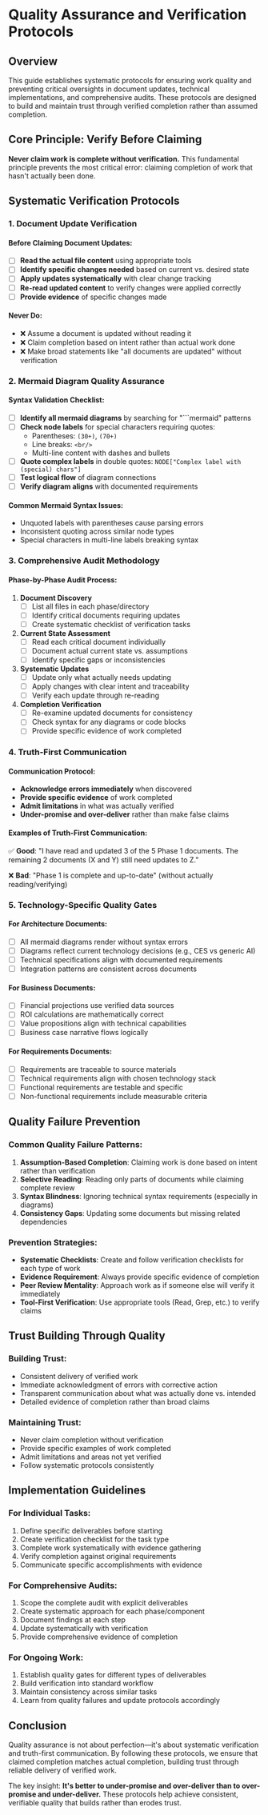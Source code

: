 # Quality Assurance and Verification Protocols

## Overview

This guide establishes systematic protocols for ensuring work quality and preventing critical oversights in document updates, technical implementations, and comprehensive audits. These protocols are designed to build and maintain trust through verified completion rather than assumed completion.

## Core Principle: Verify Before Claiming

**Never claim work is complete without verification.** This fundamental principle prevents the most critical error: claiming completion of work that hasn't actually been done.

## Systematic Verification Protocols

### 1. Document Update Verification

#### Before Claiming Document Updates:
- [ ] **Read the actual file content** using appropriate tools
- [ ] **Identify specific changes needed** based on current vs. desired state
- [ ] **Apply updates systematically** with clear change tracking
- [ ] **Re-read updated content** to verify changes were applied correctly
- [ ] **Provide evidence** of specific changes made

#### Never Do:
- ❌ Assume a document is updated without reading it
- ❌ Claim completion based on intent rather than actual work done
- ❌ Make broad statements like "all documents are updated" without verification

### 2. Mermaid Diagram Quality Assurance

#### Syntax Validation Checklist:
- [ ] **Identify all mermaid diagrams** by searching for "```mermaid" patterns
- [ ] **Check node labels** for special characters requiring quotes:
  - Parentheses: `(30+)`, `(70+)`
  - Line breaks: `<br/>`
  - Multi-line content with dashes and bullets
- [ ] **Quote complex labels** in double quotes: `NODE["Complex label with (special) chars"]`
- [ ] **Test logical flow** of diagram connections
- [ ] **Verify diagram aligns** with documented requirements

#### Common Mermaid Syntax Issues:
- Unquoted labels with parentheses cause parsing errors
- Inconsistent quoting across similar node types
- Special characters in multi-line labels breaking syntax

### 3. Comprehensive Audit Methodology

#### Phase-by-Phase Audit Process:
1. **Document Discovery**
   - [ ] List all files in each phase/directory
   - [ ] Identify critical documents requiring updates
   - [ ] Create systematic checklist of verification tasks

2. **Current State Assessment**
   - [ ] Read each critical document individually
   - [ ] Document actual current state vs. assumptions
   - [ ] Identify specific gaps or inconsistencies

3. **Systematic Updates**
   - [ ] Update only what actually needs updating
   - [ ] Apply changes with clear intent and traceability
   - [ ] Verify each update through re-reading

4. **Completion Verification**
   - [ ] Re-examine updated documents for consistency
   - [ ] Check syntax for any diagrams or code blocks
   - [ ] Provide specific evidence of work completed

### 4. Truth-First Communication

#### Communication Protocol:
- **Acknowledge errors immediately** when discovered
- **Provide specific evidence** of work completed
- **Admit limitations** in what was actually verified
- **Under-promise and over-deliver** rather than make false claims

#### Examples of Truth-First Communication:
✅ **Good**: "I have read and updated 3 of the 5 Phase 1 documents. The remaining 2 documents (X and Y) still need updates to Z."

❌ **Bad**: "Phase 1 is complete and up-to-date" (without actually reading/verifying)

### 5. Technology-Specific Quality Gates

#### For Architecture Documents:
- [ ] All mermaid diagrams render without syntax errors
- [ ] Diagrams reflect current technology decisions (e.g., CES vs generic AI)
- [ ] Technical specifications align with documented requirements
- [ ] Integration patterns are consistent across documents

#### For Business Documents:
- [ ] Financial projections use verified data sources
- [ ] ROI calculations are mathematically correct
- [ ] Value propositions align with technical capabilities
- [ ] Business case narrative flows logically

#### For Requirements Documents:
- [ ] Requirements are traceable to source materials
- [ ] Technical requirements align with chosen technology stack
- [ ] Functional requirements are testable and specific
- [ ] Non-functional requirements include measurable criteria

## Quality Failure Prevention

### Common Quality Failure Patterns:
1. **Assumption-Based Completion**: Claiming work is done based on intent rather than verification
2. **Selective Reading**: Reading only parts of documents while claiming complete review
3. **Syntax Blindness**: Ignoring technical syntax requirements (especially in diagrams)
4. **Consistency Gaps**: Updating some documents but missing related dependencies

### Prevention Strategies:
- **Systematic Checklists**: Create and follow verification checklists for each type of work
- **Evidence Requirement**: Always provide specific evidence of completion
- **Peer Review Mentality**: Approach work as if someone else will verify it immediately
- **Tool-First Verification**: Use appropriate tools (Read, Grep, etc.) to verify claims

## Trust Building Through Quality

### Building Trust:
- Consistent delivery of verified work
- Immediate acknowledgment of errors with corrective action
- Transparent communication about what was actually done vs. intended
- Detailed evidence of completion rather than broad claims

### Maintaining Trust:
- Never claim completion without verification
- Provide specific examples of work completed
- Admit limitations and areas not yet verified
- Follow systematic protocols consistently

## Implementation Guidelines

### For Individual Tasks:
1. Define specific deliverables before starting
2. Create verification checklist for the task type
3. Complete work systematically with evidence gathering
4. Verify completion against original requirements
5. Communicate specific accomplishments with evidence

### For Comprehensive Audits:
1. Scope the complete audit with explicit deliverables
2. Create systematic approach for each phase/component
3. Document findings at each step
4. Update systematically with verification
5. Provide comprehensive evidence of completion

### For Ongoing Work:
1. Establish quality gates for different types of deliverables
2. Build verification into standard workflow
3. Maintain consistency across similar tasks
4. Learn from quality failures and update protocols accordingly

## Conclusion

Quality assurance is not about perfection—it's about systematic verification and truth-first communication. By following these protocols, we ensure that claimed completion matches actual completion, building trust through reliable delivery of verified work.

The key insight: **It's better to under-promise and over-deliver than to over-promise and under-deliver.** These protocols help achieve consistent, verifiable quality that builds rather than erodes trust.
